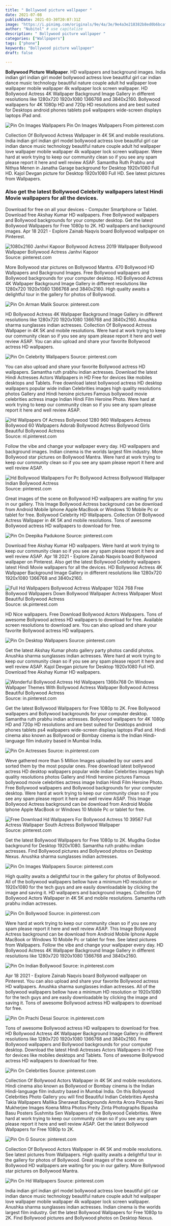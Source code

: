 ```yaml
---
title: " Bollywood picture wallpaper "
date: 2021-07-08
publishDate: 2021-03-30T20:07:31Z
image: "https://i.pinimg.com/originals/9e/4a/3e/9e4a3e218382b8ed0b6bcaf13f9a82c2.jpg"
author: "Nubitol" # use capitalize
description: " Bollywood picture wallpaper "
categories: ["Wallpapers"]
tags: ["phone"]
keywords: "Bollywood picture wallpaper"
draft: false

---
```



**Bollywood Picture Wallpaper**. HD wallpapers and background images. India indian girl indian girl model bollywood actress love beautiful girl car indian dance music technology beautiful nature couple adult hd wallpaper love wallpaper mobile wallpaper 4k wallpaper lock screen wallpaper. HD Bollywood Actress 4K Wallpaper Background Image Gallery in different resolutions like 1280x720 1920x1080 1366768 and 3840x2160. Bollywood wallpapers for 4K 1080p HD and 720p HD resolutions and are best suited for Desktops android phones tablets ps4 wallpapers wide-screen displays laptops iPad and.

![Pin On Images Wallpapers](https://i.pinimg.com/originals/2e/df/dd/2edfddf0bb05d9c91dbb1ee960f168a8.jpg "Pin On Images Wallpapers")
Pin On Images Wallpapers From pinterest.com


Collection Of Bollywood Actress Wallpaper in 4K 5K and mobile resolutions. India indian girl indian girl model bollywood actress love beautiful girl car indian dance music technology beautiful nature couple adult hd wallpaper love wallpaper mobile wallpaper 4k wallpaper lock screen wallpaper. Were hard at work trying to keep our community clean so if you see any spam please report it here and well review ASAP. Samantha Ruth Prabhu and Nithya Menen in Janatha Garage background for Desktop 1920x1080 Full HD. Kajol Devgan picture for Desktop 1920x1080 Full HD. See latest pictures from Wallpapers.

### Also get the latest Bollywood Celebrity wallpapers latest Hindi Movie wallpapers for all the devices.

Download for free on all your devices - Computer Smartphone or Tablet. Download free Akshay Kumar HD wallpapers. Free Bollywood wallpapers and Bollywood backgrounds for your computer desktop. Get the latest Bollywood Wallpapers for Free 1080p to 2K. HD wallpapers and background images. Apr 18 2021 - Explore Zainab Naqvis board Bollywood wallpaper on Pinterest.


![1080x2160 Janhvi Kapoor Bollywood Actress 2019 Wallpaper Bollywood Wallpaper Bollywood Actress Janhvi Kapoor](https://i.pinimg.com/originals/40/6d/6b/406d6b70fbafc9ace3dea84185753738.png "1080x2160 Janhvi Kapoor Bollywood Actress 2019 Wallpaper Bollywood Wallpaper Bollywood Actress Janhvi Kapoor")
Source: pinterest.com

More Bollywood star pictures on Bollywood Mantra. 470 Bollywood HD Wallpapers and Background Images. Free Bollywood wallpapers and Bollywood backgrounds for your computer desktop. HD Bollywood Actress 4K Wallpaper Background Image Gallery in different resolutions like 1280x720 1920x1080 1366768 and 3840x2160. High quality awaits a delightful tour in the gallery for photos of Bollywood.

![Pin On Arman Malik](https://i.pinimg.com/736x/76/6e/0e/766e0eb0923c79a51cf34ddba5187970.jpg "Pin On Arman Malik")
Source: pinterest.com

HD Bollywood Actress 4K Wallpaper Background Image Gallery in different resolutions like 1280x720 1920x1080 1366768 and 3840x2160. Anushka sharma sunglasses indian actresses. Collection Of Bollywood Actress Wallpaper in 4K 5K and mobile resolutions. Were hard at work trying to keep our community clean so if you see any spam please report it here and well review ASAP. You can also upload and share your favorite Bollywood actress HD wallpapers.

![Pin On Celebrity Wallpapers](https://i.pinimg.com/originals/89/93/a7/8993a707d05895487404a124eadb83ab.jpg "Pin On Celebrity Wallpapers")
Source: pinterest.com

You can also upload and share your favorite Bollywood actress HD wallpapers. Samantha ruth prabhu indian actresses. Download the latest Hindi Actresses Actors Wallpapers in HD Free for devices like mobiles desktops and Tablets. Free download latest bollywood actress HD desktop wallpapers popular wide indian Celebrities images high quality resolutions photos Gallery and Hindi heroine pictures Famous bollywood movie celebrities actress image Indian Hindi Film Heroine Photo. Were hard at work trying to keep our community clean so if you see any spam please report it here and well review ASAP.

![Hd Wallpapers Of Actress Bollywood 1280 960 Wallpapers Actress Bollywood 60 Wallpapers Adorab Bollywood Actress Bollywood Girls Beautiful Bollywood Actress](https://i.pinimg.com/originals/f0/d8/a8/f0d8a882e5692debfe40df096b47be60.jpg "Hd Wallpapers Of Actress Bollywood 1280 960 Wallpapers Actress Bollywood 60 Wallpapers Adorab Bollywood Actress Bollywood Girls Beautiful Bollywood Actress")
Source: nl.pinterest.com

Follow the vibe and change your wallpaper every day. HD wallpapers and background images. Indian cinema is the worlds largest film industry. More Bollywood star pictures on Bollywood Mantra. Were hard at work trying to keep our community clean so if you see any spam please report it here and well review ASAP.

![Hd Bollywood Wallpapers For Pc Bollywood Actress Bollywood Wallpaper Indian Bollywood Actress](https://i.pinimg.com/originals/e8/03/7f/e8037faafdfc972c554264e973e05cf3.jpg "Hd Bollywood Wallpapers For Pc Bollywood Actress Bollywood Wallpaper Indian Bollywood Actress")
Source: pinterest.com

Great images of the scene on Bollywood HD wallpapers are waiting for you in our gallery. This Image Bollywood Actress background can be download from Android Mobile Iphone Apple MacBook or Windows 10 Mobile Pc or tablet for free. Bollywood Celebrity HD Wallpapers. Collection Of Bollywood Actress Wallpaper in 4K 5K and mobile resolutions. Tons of awesome Bollywood actress HD wallpapers to download for free.

![Pin On Deepika Padukone](https://i.pinimg.com/736x/49/f1/b4/49f1b40724faea4655645089d985f9f9.jpg "Pin On Deepika Padukone")
Source: pinterest.com

Download free Akshay Kumar HD wallpapers. Were hard at work trying to keep our community clean so if you see any spam please report it here and well review ASAP. Apr 18 2021 - Explore Zainab Naqvis board Bollywood wallpaper on Pinterest. Also get the latest Bollywood Celebrity wallpapers latest Hindi Movie wallpapers for all the devices. HD Bollywood Actress 4K Wallpaper Background Image Gallery in different resolutions like 1280x720 1920x1080 1366768 and 3840x2160.

![Full Hd Wallpapers Bollywood Actress Wallpaper 1024 768 Free Bollywood Wallpapers Down Bollywood Wallpaper Actress Wallpaper Most Beautiful Bollywood Actress](https://i.pinimg.com/originals/69/e4/c7/69e4c76fd85dbd0563c068727d5f2899.jpg "Full Hd Wallpapers Bollywood Actress Wallpaper 1024 768 Free Bollywood Wallpapers Down Bollywood Wallpaper Actress Wallpaper Most Beautiful Bollywood Actress")
Source: sk.pinterest.com

HD Nice wallpapers. Free Download Bollywood Actors Wallpapers. Tons of awesome Bollywood actress HD wallpapers to download for free. Available screen resolutions to download are. You can also upload and share your favorite Bollywood actress HD wallpapers.

![Pin On Desktop Wallpapers](https://i.pinimg.com/originals/77/a2/32/77a2320d4dcda3a5e5579a5c951ca0d5.jpg "Pin On Desktop Wallpapers")
Source: pinterest.com

Get the latest Akshay Kumar photo gallery party photos candid photos. Anushka sharma sunglasses indian actresses. Were hard at work trying to keep our community clean so if you see any spam please report it here and well review ASAP. Kajol Devgan picture for Desktop 1920x1080 Full HD. Download free Akshay Kumar HD wallpapers.

![Wonderful Bollywood Actress Hd Wallpapers 1366x768 On Windows Wallpaper Themes With Bollywood Actress Wallpaper Bollywood Actress Beautiful Bollywood Actress](https://i.pinimg.com/originals/3e/55/0a/3e550a7805025a2ee9bdd5a35d88417f.jpg "Wonderful Bollywood Actress Hd Wallpapers 1366x768 On Windows Wallpaper Themes With Bollywood Actress Wallpaper Bollywood Actress Beautiful Bollywood Actress")
Source: in.pinterest.com

Get the latest Bollywood Wallpapers for Free 1080p to 2K. Free Bollywood wallpapers and Bollywood backgrounds for your computer desktop. Samantha ruth prabhu indian actresses. Bollywood wallpapers for 4K 1080p HD and 720p HD resolutions and are best suited for Desktops android phones tablets ps4 wallpapers wide-screen displays laptops iPad and. Hindi cinema also known as Bollywood or Bombay cinema is the Indian Hindi-language film industry based in Mumbai India.

![Pin On Actresses](https://i.pinimg.com/originals/e8/73/96/e87396e6027325260ce7f6bd42abf740.jpg "Pin On Actresses")
Source: in.pinterest.com

Weve gathered more than 5 Million Images uploaded by our users and sorted them by the most popular ones. Free download latest bollywood actress HD desktop wallpapers popular wide indian Celebrities images high quality resolutions photos Gallery and Hindi heroine pictures Famous bollywood movie celebrities actress image Indian Hindi Film Heroine Photo. Free Bollywood wallpapers and Bollywood backgrounds for your computer desktop. Were hard at work trying to keep our community clean so if you see any spam please report it here and well review ASAP. This Image Bollywood Actress background can be download from Android Mobile Iphone Apple MacBook or Windows 10 Mobile Pc or tablet for free.

![Free Download Hd Wallpapers For Bollywood Actress 10 39567 Full Actress Wallpaper South Actress Bollywood Wallpaper](https://i.pinimg.com/originals/a2/51/57/a25157aacca230a45ac584e29ec72f27.jpg "Free Download Hd Wallpapers For Bollywood Actress 10 39567 Full Actress Wallpaper South Actress Bollywood Wallpaper")
Source: pinterest.com

Get the latest Bollywood Wallpapers for Free 1080p to 2K. Mugdha Godse background for Desktop 1920x1080. Samantha ruth prabhu indian actresses. Find Bollywood pictures and Bollywood photos on Desktop Nexus. Anushka sharma sunglasses indian actresses.

![Pin On Images Wallpapers](https://i.pinimg.com/originals/2e/df/dd/2edfddf0bb05d9c91dbb1ee960f168a8.jpg "Pin On Images Wallpapers")
Source: pinterest.com

High quality awaits a delightful tour in the gallery for photos of Bollywood. All of the bollywood wallpapers bellow have a minimum HD resolution or 1920x1080 for the tech guys and are easily downloadable by clicking the image and saving it. HD wallpapers and background images. Collection Of Bollywood Actors Wallpaper in 4K 5K and mobile resolutions. Samantha ruth prabhu indian actresses.

![Pin On Bollywood](https://i.pinimg.com/originals/1b/8a/50/1b8a509025992e068256882d0969f98c.jpg "Pin On Bollywood")
Source: in.pinterest.com

Were hard at work trying to keep our community clean so if you see any spam please report it here and well review ASAP. This Image Bollywood Actress background can be download from Android Mobile Iphone Apple MacBook or Windows 10 Mobile Pc or tablet for free. See latest pictures from Wallpapers. Follow the vibe and change your wallpaper every day. HD Bollywood Actress 4K Wallpaper Background Image Gallery in different resolutions like 1280x720 1920x1080 1366768 and 3840x2160.

![Pin On Indian Bollywood](https://i.pinimg.com/originals/39/7a/20/397a20d86a2f05f60dfd5d82b5f3ce51.jpg "Pin On Indian Bollywood")
Source: in.pinterest.com

Apr 18 2021 - Explore Zainab Naqvis board Bollywood wallpaper on Pinterest. You can also upload and share your favorite Bollywood actress HD wallpapers. Anushka sharma sunglasses indian actresses. All of the bollywood wallpapers bellow have a minimum HD resolution or 1920x1080 for the tech guys and are easily downloadable by clicking the image and saving it. Tons of awesome Bollywood actress HD wallpapers to download for free.

![Pin On Prachi Desai](https://i.pinimg.com/originals/32/cd/0b/32cd0b4a99b8130ce53f3d677c722e8f.jpg "Pin On Prachi Desai")
Source: in.pinterest.com

Tons of awesome Bollywood actress HD wallpapers to download for free. HD Bollywood Actress 4K Wallpaper Background Image Gallery in different resolutions like 1280x720 1920x1080 1366768 and 3840x2160. Free Bollywood wallpapers and Bollywood backgrounds for your computer desktop. Download the latest Hindi Actresses Actors Wallpapers in HD Free for devices like mobiles desktops and Tablets. Tons of awesome Bollywood actress HD wallpapers to download for free.

![Pin On Celebrities](https://i.pinimg.com/originals/34/61/30/346130a68f73ad48510d486490874581.jpg "Pin On Celebrities")
Source: pinterest.com

Collection Of Bollywood Actors Wallpaper in 4K 5K and mobile resolutions. Hindi cinema also known as Bollywood or Bombay cinema is the Indian Hindi-language film industry based in Mumbai India. On this Bollywood Celebrities Photo Gallery you will find Beautiful Indian Celebrities Ayesha Takia Wallpapers Mallika Sherawat Backgrounds Amrita Arora Pictures Rani Mukherjee Images Koena Mitra Photos Preity Zinta Photographs Bipasha Basu Posters Sushmita Sen Wallpapers of the Bollywood Celebrities. Were hard at work trying to keep our community clean so if you see any spam please report it here and well review ASAP. Get the latest Bollywood Wallpapers for Free 1080p to 2K.

![Pin On G](https://i.pinimg.com/originals/14/c5/53/14c553729895c75c59f17748b3292c41.jpg "Pin On G")
Source: pinterest.com

Collection Of Bollywood Actors Wallpaper in 4K 5K and mobile resolutions. See latest pictures from Wallpapers. High quality awaits a delightful tour in the gallery for photos of Bollywood. Great images of the scene on Bollywood HD wallpapers are waiting for you in our gallery. More Bollywood star pictures on Bollywood Mantra.

![Pin On Hd Wallpapers](https://i.pinimg.com/originals/9e/4a/3e/9e4a3e218382b8ed0b6bcaf13f9a82c2.jpg "Pin On Hd Wallpapers")
Source: pinterest.com

India indian girl indian girl model bollywood actress love beautiful girl car indian dance music technology beautiful nature couple adult hd wallpaper love wallpaper mobile wallpaper 4k wallpaper lock screen wallpaper. Anushka sharma sunglasses indian actresses. Indian cinema is the worlds largest film industry. Get the latest Bollywood Wallpapers for Free 1080p to 2K. Find Bollywood pictures and Bollywood photos on Desktop Nexus.

